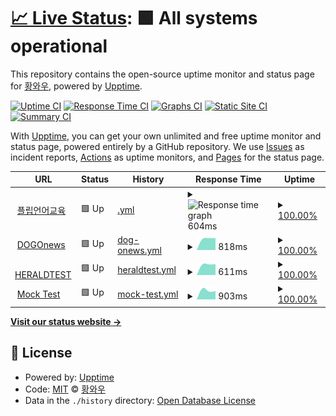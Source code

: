 # [📈 Live Status](https://kphws.github.io/dheraldlang-service-status): <!--live status--> **🟩 All systems operational**

This repository contains the open-source uptime monitor and status page for [황와우](https://kphws.github.io/dheraldlang-service-status), powered by [Upptime](https://github.com/upptime/upptime).

[![Uptime CI](https://github.com/kphws/dheraldlang-service-status/workflows/Uptime%20CI/badge.svg)](https://github.com/kphws/dheraldlang-service-status/actions?query=workflow%3A%22Uptime+CI%22)
[![Response Time CI](https://github.com/kphws/dheraldlang-service-status/workflows/Response%20Time%20CI/badge.svg)](https://github.com/kphws/dheraldlang-service-status/actions?query=workflow%3A%22Response+Time+CI%22)
[![Graphs CI](https://github.com/kphws/dheraldlang-service-status/workflows/Graphs%20CI/badge.svg)](https://github.com/kphws/dheraldlang-service-status/actions?query=workflow%3A%22Graphs+CI%22)
[![Static Site CI](https://github.com/kphws/dheraldlang-service-status/workflows/Static%20Site%20CI/badge.svg)](https://github.com/kphws/dheraldlang-service-status/actions?query=workflow%3A%22Static+Site+CI%22)
[![Summary CI](https://github.com/kphws/dheraldlang-service-status/workflows/Summary%20CI/badge.svg)](https://github.com/kphws/dheraldlang-service-status/actions?query=workflow%3A%22Summary+CI%22)

With [Upptime](https://upptime.js.org), you can get your own unlimited and free uptime monitor and status page, powered entirely by a GitHub repository. We use [Issues](https://github.com/kphws/dheraldlang-service-status/issues) as incident reports, [Actions](https://github.com/kphws/dheraldlang-service-status/actions) as uptime monitors, and [Pages](https://kphws.github.io/dheraldlang-service-status) for the status page.

<!--start: status pages-->
<!-- This summary is generated by Upptime (https://github.com/upptime/upptime) -->
<!-- Do not edit this manually, your changes will be overwritten -->
<!-- prettier-ignore -->
| URL | Status | History | Response Time | Uptime |
| --- | ------ | ------- | ------------- | ------ |
| <img alt="" src="https://favicons.githubusercontent.com/dheraldlang.com" height="13"> [플립언어교육](https://dheraldlang.com/) | 🟩 Up | [.yml](https://github.com/kphws/dheraldlang-service-status/commits/HEAD/history/.yml) | <details><summary><img alt="Response time graph" src="./graphs//response-time-week.png" height="20"> 604ms</summary><br><a href="https://kphws.github.io/dheraldlang-service-status/history/"><img alt="Response time 604" src="https://img.shields.io/endpoint?url=https%3A%2F%2Fraw.githubusercontent.com%2Fkphws%2Fdheraldlang-service-status%2FHEAD%2Fapi%2F%2Fresponse-time.json"></a><br><a href="https://kphws.github.io/dheraldlang-service-status/history/"><img alt="24-hour response time 604" src="https://img.shields.io/endpoint?url=https%3A%2F%2Fraw.githubusercontent.com%2Fkphws%2Fdheraldlang-service-status%2FHEAD%2Fapi%2F%2Fresponse-time-day.json"></a><br><a href="https://kphws.github.io/dheraldlang-service-status/history/"><img alt="7-day response time 604" src="https://img.shields.io/endpoint?url=https%3A%2F%2Fraw.githubusercontent.com%2Fkphws%2Fdheraldlang-service-status%2FHEAD%2Fapi%2F%2Fresponse-time-week.json"></a><br><a href="https://kphws.github.io/dheraldlang-service-status/history/"><img alt="30-day response time 604" src="https://img.shields.io/endpoint?url=https%3A%2F%2Fraw.githubusercontent.com%2Fkphws%2Fdheraldlang-service-status%2FHEAD%2Fapi%2F%2Fresponse-time-month.json"></a><br><a href="https://kphws.github.io/dheraldlang-service-status/history/"><img alt="1-year response time 604" src="https://img.shields.io/endpoint?url=https%3A%2F%2Fraw.githubusercontent.com%2Fkphws%2Fdheraldlang-service-status%2FHEAD%2Fapi%2F%2Fresponse-time-year.json"></a></details> | <details><summary><a href="https://kphws.github.io/dheraldlang-service-status/history/">100.00%</a></summary><a href="https://kphws.github.io/dheraldlang-service-status/history/"><img alt="All-time uptime 100.00%" src="https://img.shields.io/endpoint?url=https%3A%2F%2Fraw.githubusercontent.com%2Fkphws%2Fdheraldlang-service-status%2FHEAD%2Fapi%2F%2Fuptime.json"></a><br><a href="https://kphws.github.io/dheraldlang-service-status/history/"><img alt="24-hour uptime 100.00%" src="https://img.shields.io/endpoint?url=https%3A%2F%2Fraw.githubusercontent.com%2Fkphws%2Fdheraldlang-service-status%2FHEAD%2Fapi%2F%2Fuptime-day.json"></a><br><a href="https://kphws.github.io/dheraldlang-service-status/history/"><img alt="7-day uptime 100.00%" src="https://img.shields.io/endpoint?url=https%3A%2F%2Fraw.githubusercontent.com%2Fkphws%2Fdheraldlang-service-status%2FHEAD%2Fapi%2F%2Fuptime-week.json"></a><br><a href="https://kphws.github.io/dheraldlang-service-status/history/"><img alt="30-day uptime 100.00%" src="https://img.shields.io/endpoint?url=https%3A%2F%2Fraw.githubusercontent.com%2Fkphws%2Fdheraldlang-service-status%2FHEAD%2Fapi%2F%2Fuptime-month.json"></a><br><a href="https://kphws.github.io/dheraldlang-service-status/history/"><img alt="1-year uptime 100.00%" src="https://img.shields.io/endpoint?url=https%3A%2F%2Fraw.githubusercontent.com%2Fkphws%2Fdheraldlang-service-status%2FHEAD%2Fapi%2F%2Fuptime-year.json"></a></details>
| <img alt="" src="https://favicons.githubusercontent.com/dogonews.co.kr" height="13"> [DOGOnews](https://dogonews.co.kr/) | 🟩 Up | [dog-onews.yml](https://github.com/kphws/dheraldlang-service-status/commits/HEAD/history/dog-onews.yml) | <details><summary><img alt="Response time graph" src="./graphs/dog-onews/response-time-week.png" height="20"> 818ms</summary><br><a href="https://kphws.github.io/dheraldlang-service-status/history/dog-onews"><img alt="Response time 818" src="https://img.shields.io/endpoint?url=https%3A%2F%2Fraw.githubusercontent.com%2Fkphws%2Fdheraldlang-service-status%2FHEAD%2Fapi%2Fdog-onews%2Fresponse-time.json"></a><br><a href="https://kphws.github.io/dheraldlang-service-status/history/dog-onews"><img alt="24-hour response time 818" src="https://img.shields.io/endpoint?url=https%3A%2F%2Fraw.githubusercontent.com%2Fkphws%2Fdheraldlang-service-status%2FHEAD%2Fapi%2Fdog-onews%2Fresponse-time-day.json"></a><br><a href="https://kphws.github.io/dheraldlang-service-status/history/dog-onews"><img alt="7-day response time 818" src="https://img.shields.io/endpoint?url=https%3A%2F%2Fraw.githubusercontent.com%2Fkphws%2Fdheraldlang-service-status%2FHEAD%2Fapi%2Fdog-onews%2Fresponse-time-week.json"></a><br><a href="https://kphws.github.io/dheraldlang-service-status/history/dog-onews"><img alt="30-day response time 818" src="https://img.shields.io/endpoint?url=https%3A%2F%2Fraw.githubusercontent.com%2Fkphws%2Fdheraldlang-service-status%2FHEAD%2Fapi%2Fdog-onews%2Fresponse-time-month.json"></a><br><a href="https://kphws.github.io/dheraldlang-service-status/history/dog-onews"><img alt="1-year response time 818" src="https://img.shields.io/endpoint?url=https%3A%2F%2Fraw.githubusercontent.com%2Fkphws%2Fdheraldlang-service-status%2FHEAD%2Fapi%2Fdog-onews%2Fresponse-time-year.json"></a></details> | <details><summary><a href="https://kphws.github.io/dheraldlang-service-status/history/dog-onews">100.00%</a></summary><a href="https://kphws.github.io/dheraldlang-service-status/history/dog-onews"><img alt="All-time uptime 100.00%" src="https://img.shields.io/endpoint?url=https%3A%2F%2Fraw.githubusercontent.com%2Fkphws%2Fdheraldlang-service-status%2FHEAD%2Fapi%2Fdog-onews%2Fuptime.json"></a><br><a href="https://kphws.github.io/dheraldlang-service-status/history/dog-onews"><img alt="24-hour uptime 100.00%" src="https://img.shields.io/endpoint?url=https%3A%2F%2Fraw.githubusercontent.com%2Fkphws%2Fdheraldlang-service-status%2FHEAD%2Fapi%2Fdog-onews%2Fuptime-day.json"></a><br><a href="https://kphws.github.io/dheraldlang-service-status/history/dog-onews"><img alt="7-day uptime 100.00%" src="https://img.shields.io/endpoint?url=https%3A%2F%2Fraw.githubusercontent.com%2Fkphws%2Fdheraldlang-service-status%2FHEAD%2Fapi%2Fdog-onews%2Fuptime-week.json"></a><br><a href="https://kphws.github.io/dheraldlang-service-status/history/dog-onews"><img alt="30-day uptime 100.00%" src="https://img.shields.io/endpoint?url=https%3A%2F%2Fraw.githubusercontent.com%2Fkphws%2Fdheraldlang-service-status%2FHEAD%2Fapi%2Fdog-onews%2Fuptime-month.json"></a><br><a href="https://kphws.github.io/dheraldlang-service-status/history/dog-onews"><img alt="1-year uptime 100.00%" src="https://img.shields.io/endpoint?url=https%3A%2F%2Fraw.githubusercontent.com%2Fkphws%2Fdheraldlang-service-status%2FHEAD%2Fapi%2Fdog-onews%2Fuptime-year.json"></a></details>
| <img alt="" src="https://favicons.githubusercontent.com/herald.stest.co.kr" height="13"> [HERALDTEST](https://herald.stest.co.kr/) | 🟩 Up | [heraldtest.yml](https://github.com/kphws/dheraldlang-service-status/commits/HEAD/history/heraldtest.yml) | <details><summary><img alt="Response time graph" src="./graphs/heraldtest/response-time-week.png" height="20"> 611ms</summary><br><a href="https://kphws.github.io/dheraldlang-service-status/history/heraldtest"><img alt="Response time 611" src="https://img.shields.io/endpoint?url=https%3A%2F%2Fraw.githubusercontent.com%2Fkphws%2Fdheraldlang-service-status%2FHEAD%2Fapi%2Fheraldtest%2Fresponse-time.json"></a><br><a href="https://kphws.github.io/dheraldlang-service-status/history/heraldtest"><img alt="24-hour response time 611" src="https://img.shields.io/endpoint?url=https%3A%2F%2Fraw.githubusercontent.com%2Fkphws%2Fdheraldlang-service-status%2FHEAD%2Fapi%2Fheraldtest%2Fresponse-time-day.json"></a><br><a href="https://kphws.github.io/dheraldlang-service-status/history/heraldtest"><img alt="7-day response time 611" src="https://img.shields.io/endpoint?url=https%3A%2F%2Fraw.githubusercontent.com%2Fkphws%2Fdheraldlang-service-status%2FHEAD%2Fapi%2Fheraldtest%2Fresponse-time-week.json"></a><br><a href="https://kphws.github.io/dheraldlang-service-status/history/heraldtest"><img alt="30-day response time 611" src="https://img.shields.io/endpoint?url=https%3A%2F%2Fraw.githubusercontent.com%2Fkphws%2Fdheraldlang-service-status%2FHEAD%2Fapi%2Fheraldtest%2Fresponse-time-month.json"></a><br><a href="https://kphws.github.io/dheraldlang-service-status/history/heraldtest"><img alt="1-year response time 611" src="https://img.shields.io/endpoint?url=https%3A%2F%2Fraw.githubusercontent.com%2Fkphws%2Fdheraldlang-service-status%2FHEAD%2Fapi%2Fheraldtest%2Fresponse-time-year.json"></a></details> | <details><summary><a href="https://kphws.github.io/dheraldlang-service-status/history/heraldtest">100.00%</a></summary><a href="https://kphws.github.io/dheraldlang-service-status/history/heraldtest"><img alt="All-time uptime 100.00%" src="https://img.shields.io/endpoint?url=https%3A%2F%2Fraw.githubusercontent.com%2Fkphws%2Fdheraldlang-service-status%2FHEAD%2Fapi%2Fheraldtest%2Fuptime.json"></a><br><a href="https://kphws.github.io/dheraldlang-service-status/history/heraldtest"><img alt="24-hour uptime 100.00%" src="https://img.shields.io/endpoint?url=https%3A%2F%2Fraw.githubusercontent.com%2Fkphws%2Fdheraldlang-service-status%2FHEAD%2Fapi%2Fheraldtest%2Fuptime-day.json"></a><br><a href="https://kphws.github.io/dheraldlang-service-status/history/heraldtest"><img alt="7-day uptime 100.00%" src="https://img.shields.io/endpoint?url=https%3A%2F%2Fraw.githubusercontent.com%2Fkphws%2Fdheraldlang-service-status%2FHEAD%2Fapi%2Fheraldtest%2Fuptime-week.json"></a><br><a href="https://kphws.github.io/dheraldlang-service-status/history/heraldtest"><img alt="30-day uptime 100.00%" src="https://img.shields.io/endpoint?url=https%3A%2F%2Fraw.githubusercontent.com%2Fkphws%2Fdheraldlang-service-status%2FHEAD%2Fapi%2Fheraldtest%2Fuptime-month.json"></a><br><a href="https://kphws.github.io/dheraldlang-service-status/history/heraldtest"><img alt="1-year uptime 100.00%" src="https://img.shields.io/endpoint?url=https%3A%2F%2Fraw.githubusercontent.com%2Fkphws%2Fdheraldlang-service-status%2FHEAD%2Fapi%2Fheraldtest%2Fuptime-year.json"></a></details>
| <img alt="" src="https://favicons.githubusercontent.com/stest.co.kr" height="13"> [Mock Test](https://stest.co.kr/) | 🟩 Up | [mock-test.yml](https://github.com/kphws/dheraldlang-service-status/commits/HEAD/history/mock-test.yml) | <details><summary><img alt="Response time graph" src="./graphs/mock-test/response-time-week.png" height="20"> 903ms</summary><br><a href="https://kphws.github.io/dheraldlang-service-status/history/mock-test"><img alt="Response time 903" src="https://img.shields.io/endpoint?url=https%3A%2F%2Fraw.githubusercontent.com%2Fkphws%2Fdheraldlang-service-status%2FHEAD%2Fapi%2Fmock-test%2Fresponse-time.json"></a><br><a href="https://kphws.github.io/dheraldlang-service-status/history/mock-test"><img alt="24-hour response time 903" src="https://img.shields.io/endpoint?url=https%3A%2F%2Fraw.githubusercontent.com%2Fkphws%2Fdheraldlang-service-status%2FHEAD%2Fapi%2Fmock-test%2Fresponse-time-day.json"></a><br><a href="https://kphws.github.io/dheraldlang-service-status/history/mock-test"><img alt="7-day response time 903" src="https://img.shields.io/endpoint?url=https%3A%2F%2Fraw.githubusercontent.com%2Fkphws%2Fdheraldlang-service-status%2FHEAD%2Fapi%2Fmock-test%2Fresponse-time-week.json"></a><br><a href="https://kphws.github.io/dheraldlang-service-status/history/mock-test"><img alt="30-day response time 903" src="https://img.shields.io/endpoint?url=https%3A%2F%2Fraw.githubusercontent.com%2Fkphws%2Fdheraldlang-service-status%2FHEAD%2Fapi%2Fmock-test%2Fresponse-time-month.json"></a><br><a href="https://kphws.github.io/dheraldlang-service-status/history/mock-test"><img alt="1-year response time 903" src="https://img.shields.io/endpoint?url=https%3A%2F%2Fraw.githubusercontent.com%2Fkphws%2Fdheraldlang-service-status%2FHEAD%2Fapi%2Fmock-test%2Fresponse-time-year.json"></a></details> | <details><summary><a href="https://kphws.github.io/dheraldlang-service-status/history/mock-test">100.00%</a></summary><a href="https://kphws.github.io/dheraldlang-service-status/history/mock-test"><img alt="All-time uptime 100.00%" src="https://img.shields.io/endpoint?url=https%3A%2F%2Fraw.githubusercontent.com%2Fkphws%2Fdheraldlang-service-status%2FHEAD%2Fapi%2Fmock-test%2Fuptime.json"></a><br><a href="https://kphws.github.io/dheraldlang-service-status/history/mock-test"><img alt="24-hour uptime 100.00%" src="https://img.shields.io/endpoint?url=https%3A%2F%2Fraw.githubusercontent.com%2Fkphws%2Fdheraldlang-service-status%2FHEAD%2Fapi%2Fmock-test%2Fuptime-day.json"></a><br><a href="https://kphws.github.io/dheraldlang-service-status/history/mock-test"><img alt="7-day uptime 100.00%" src="https://img.shields.io/endpoint?url=https%3A%2F%2Fraw.githubusercontent.com%2Fkphws%2Fdheraldlang-service-status%2FHEAD%2Fapi%2Fmock-test%2Fuptime-week.json"></a><br><a href="https://kphws.github.io/dheraldlang-service-status/history/mock-test"><img alt="30-day uptime 100.00%" src="https://img.shields.io/endpoint?url=https%3A%2F%2Fraw.githubusercontent.com%2Fkphws%2Fdheraldlang-service-status%2FHEAD%2Fapi%2Fmock-test%2Fuptime-month.json"></a><br><a href="https://kphws.github.io/dheraldlang-service-status/history/mock-test"><img alt="1-year uptime 100.00%" src="https://img.shields.io/endpoint?url=https%3A%2F%2Fraw.githubusercontent.com%2Fkphws%2Fdheraldlang-service-status%2FHEAD%2Fapi%2Fmock-test%2Fuptime-year.json"></a></details>

<!--end: status pages-->

[**Visit our status website →**](https://kphws.github.io/dheraldlang-service-status)

## 📄 License

- Powered by: [Upptime](https://github.com/upptime/upptime)
- Code: [MIT](./LICENSE) © [황와우](https://kphws.github.io/dheraldlang-service-status)
- Data in the `./history` directory: [Open Database License](https://opendatacommons.org/licenses/odbl/1-0/)
